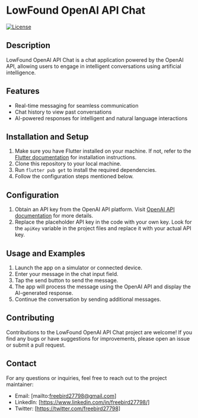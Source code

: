 # LowFound OpenAI API Chat

[![License](https://img.shields.io/badge/License-MIT-blue.svg)](https://opensource.org/licenses/MIT)

## Description
LowFound OpenAI API Chat is a chat application powered by the OpenAI API, allowing users to engage in intelligent conversations using artificial intelligence.

## Features
- Real-time messaging for seamless communication
- Chat history to view past conversations
- AI-powered responses for intelligent and natural language interactions

## Installation and Setup
1. Make sure you have Flutter installed on your machine. If not, refer to the [Flutter documentation](https://flutter.dev/docs/get-started/install) for installation instructions.
2. Clone this repository to your local machine.
3. Run `flutter pub get` to install the required dependencies.
4. Follow the configuration steps mentioned below.

## Configuration
1. Obtain an API key from the OpenAI API platform. Visit [OpenAI API documentation](https://docs.openai.com/) for more details.
2. Replace the placeholder API key in the code with your own key. Look for the `apiKey` variable in the project files and replace it with your actual API key.

## Usage and Examples
1. Launch the app on a simulator or connected device.
2. Enter your message in the chat input field.
3. Tap the send button to send the message.
4. The app will process the message using the OpenAI API and display the AI-generated response.
5. Continue the conversation by sending additional messages.

## Contributing
Contributions to the LowFound OpenAI API Chat project are welcome! If you find any bugs or have suggestions for improvements, please open an issue or submit a pull request.

## Contact
For any questions or inquiries, feel free to reach out to the project maintainer:
- Email: [mailto:freebird27798@gmail.com]
- LinkedIn: [https://www.linkedin.com/in/freebird27798/]
- Twitter: [https://twitter.com/freebird27798]

